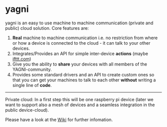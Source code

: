 yagni
=====

yagni is an easy to use machine to machine communication (private and public) cloud solution. Core features are:

1. **Real** machine to machine communication i.e. no restriction from where or how a device is connected to the cloud - it can talk to your other devices.
2. Integrates/Provides an API for simple inter-device **actions** (maybe [ifttt.com](http://ifttt.com))
3. Give you the ability to **share** your devices with all members of the YAGNI-community.
4. Provides some standard drivers and an API to create custom ones so that you can get your machines to talk to each other **without** writing a single line of **code**.


***
Private cloud: In a first step this will be one raspberry pi device (later we want to support also a mesh of devices and a seamless integration in the public device-cloud).

Please have a look at the [Wiki](https://github.com/yagni/yagni/wiki/Documentation-Contents) for further infomation.

